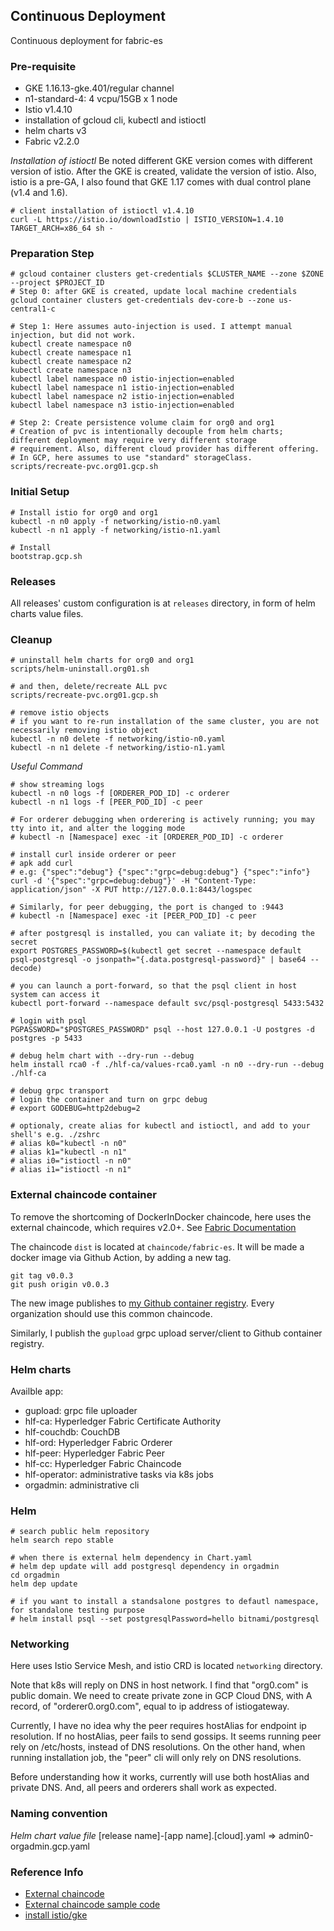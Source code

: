 ## Continuous Deployment
Continuous deployment for fabric-es

### Pre-requisite
- GKE 1.16.13-gke.401/regular channel
- n1-standard-4: 4 vcpu/15GB x 1 node
- Istio v1.4.10
- installation of gcloud cli, kubectl and istioctl
- helm charts v3
- Fabric v2.2.0

*Installation of istioctl*
Be noted different GKE version comes with different version of istio. After the GKE is created, validate the version of
istio. Also, istio is a pre-GA, I also found that GKE 1.17 comes with dual control plane (v1.4 and 1.6).

```shell script
# client installation of istioctl v1.4.10
curl -L https://istio.io/downloadIstio | ISTIO_VERSION=1.4.10 TARGET_ARCH=x86_64 sh -
```

### Preparation Step
```shell script
# gcloud container clusters get-credentials $CLUSTER_NAME --zone $ZONE --project $PROJECT_ID
# Step 0: after GKE is created, update local machine credentials
gcloud container clusters get-credentials dev-core-b --zone us-central1-c

# Step 1: Here assumes auto-injection is used. I attempt manual injection, but did not work.
kubectl create namespace n0
kubectl create namespace n1
kubectl create namespace n2
kubectl create namespace n3
kubectl label namespace n0 istio-injection=enabled
kubectl label namespace n1 istio-injection=enabled
kubectl label namespace n2 istio-injection=enabled
kubectl label namespace n3 istio-injection=enabled

# Step 2: Create persistence volume claim for org0 and org1
# Creation of pvc is intentionally decouple from helm charts; different deployment may require very different storage
# requirement. Also, different cloud provider has different offering.
# In GCP, here assumes to use "standard" storageClass.
scripts/recreate-pvc.org01.gcp.sh
```

### Initial Setup
```shell script
# Install istio for org0 and org1
kubectl -n n0 apply -f networking/istio-n0.yaml
kubectl -n n1 apply -f networking/istio-n1.yaml

# Install
bootstrap.gcp.sh
```

### Releases
All releases' custom configuration is at `releases` directory, in form of helm charts value files.

### Cleanup
```shell script
# uninstall helm charts for org0 and org1
scripts/helm-uninstall.org01.sh

# and then, delete/recreate ALL pvc
scripts/recreate-pvc.org01.gcp.sh

# remove istio objects
# if you want to re-run installation of the same cluster, you are not necessarily removing istio object
kubectl -n n0 delete -f networking/istio-n0.yaml
kubectl -n n1 delete -f networking/istio-n1.yaml
```

*Useful Command*
```shell script
# show streaming logs
kubectl -n n0 logs -f [ORDERER_POD_ID] -c orderer
kubectl -n n1 logs -f [PEER_POD_ID] -c peer

# For orderer debugging when orderering is actively running; you may tty into it, and alter the logging mode
# kubectl -n [Namespace] exec -it [ORDERER_POD_ID] -c orderer

# install curl inside orderer or peer
# apk add curl
# e.g: {"spec":"debug"} {"spec":"grpc=debug:debug"} {"spec":"info"}
curl -d '{"spec":"grpc=debug:debug"}' -H "Content-Type: application/json" -X PUT http://127.0.0.1:8443/logspec

# Similarly, for peer debugging, the port is changed to :9443
# kubectl -n [Namespace] exec -it [PEER_POD_ID] -c peer

# after postgresql is installed, you can valiate it; by decoding the secret
export POSTGRES_PASSWORD=$(kubectl get secret --namespace default psql-postgresql -o jsonpath="{.data.postgresql-password}" | base64 --decode)

# you can launch a port-forward, so that the psql client in host system can access it
kubectl port-forward --namespace default svc/psql-postgresql 5433:5432

# login with psql
PGPASSWORD="$POSTGRES_PASSWORD" psql --host 127.0.0.1 -U postgres -d postgres -p 5433

# debug helm chart with --dry-run --debug
helm install rca0 -f ./hlf-ca/values-rca0.yaml -n n0 --dry-run --debug ./hlf-ca

# debug grpc transport
# login the container and turn on grpc debug
# export GODEBUG=http2debug=2

# optionaly, create alias for kubectl and istioctl, and add to your shell's e.g. ./zshrc
# alias k0="kubectl -n n0"
# alias k1="kubectl -n n1"
# alias i0="istioctl -n n0"
# alias i1="istioctl -n n1"
```

### External chaincode container
To remove the shortcoming of DockerInDocker chaincode, here uses the external chaincode, which requires v2.0+.
See [Fabric Documentation](https://hyperledger-fabric.readthedocs.io/en/latest/cc_launcher.html)

The chaincode `dist` is located at `chaincode/fabric-es`. It will be made a docker image via Github Action, by adding a new tag.
```shell script
git tag v0.0.3
git push origin v0.0.3
```

The new image publishes to [my Github container registry](https://github.com/users/rtang03/packages/container/package/eventstore).
Every organization should use this common chaincode.

Similarly, I publish the `gupload` grpc upload server/client to Github container registry.

### Helm charts
Availble app:
- gupload: grpc file uploader
- hlf-ca: Hyperledger Fabric Certificate Authority
- hlf-couchdb: CouchDB
- hlf-ord: Hyperledger Fabric Orderer
- hlf-peer: Hyperledger Fabric Peer
- hlf-cc: Hyperledger Fabric Chaincode
- hlf-operator: administrative tasks via k8s jobs
- orgadmin: administrative cli

### Helm
```shell script
# search public helm repository
helm search repo stable

# when there is external helm dependency in Chart.yaml
# helm dep update will add postgresql dependency in orgadmin
cd orgadmin
helm dep update

# if you want to install a standsalone postgres to defautl namespace, for standalone testing purpose
# helm install psql --set postgresqlPassword=hello bitnami/postgresql
```

### Networking
Here uses Istio Service Mesh, and istio CRD is located `networking` directory.

Note that k8s will reply on DNS in host network. I find that "org0.com" is public domain. We need to create private zone
in GCP Cloud DNS, with A record, of "orderer0.org0.com", equal to ip address of istiogateway.

Currently, I have no idea why the peer requires hostAlias for endpoint ip resolution. If no hostAlias, peer fails to send
gossips. It seems running peer rely on /etc/hosts, instead of DNS resolutions. On the other hand, when running installation
job, the "peer" cli will only rely on DNS resolutions.

Before understanding how it works, currently will use both hostAlias and private DNS. And, all peers and orderers shall
work as expected.

### Naming convention
*Helm chart value file*
[release name]-[app name].[cloud].yaml => admin0-orgadmin.gcp.yaml

### Reference Info
- [External chaincode](https://medium.com/swlh/how-to-implement-hyperledger-fabric-external-chaincodes-within-a-kubernetes-cluster-fd01d7544523)
- [External chaincode sample code](https://github.com/vanitas92/fabric-external-chaincodes)
- [install istio/gke](https://istio.io/latest/docs/setup/platform-setup/gke/)
